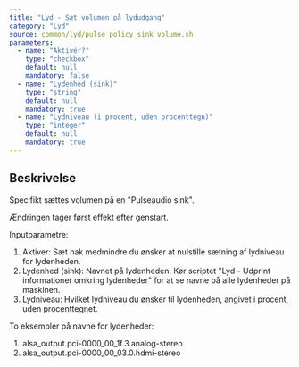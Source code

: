 ```yaml
---
title: "Lyd - Sæt volumen på lydudgang"
category: "Lyd"
source: common/lyd/pulse_policy_sink_volume.sh
parameters:
  - name: "Aktivér?"
    type: "checkbox"
    default: null
    mandatory: false
  - name: "Lydenhed (sink)"
    type: "string"
    default: null
    mandatory: true
  - name: "Lydniveau (i procent, uden procenttegn)"
    type: "integer"
    default: null
    mandatory: true
---
```


## Beskrivelse
Specifikt sættes volumen på en "Pulseaudio sink".

Ændringen tager først effekt efter genstart.

Inputparametre:
1. Aktiver: Sæt hak medmindre du ønsker at nulstille sætning af lydniveau for lydenheden.
2. Lydenhed (sink): Navnet på lydenheden. Kør scriptet "Lyd - Udprint informationer omkring lydenheder" for at se navne på alle lydenheder på maskinen.
3. Lydniveau: Hvilket lydniveau du ønsker til lydenheden, angivet i procent, uden procenttegnet.

To eksempler på navne for lydenheder:
1. alsa_output.pci-0000_00_1f.3.analog-stereo
2. alsa_output.pci-0000_00_03.0.hdmi-stereo